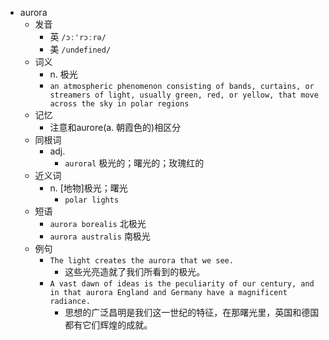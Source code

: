 - aurora
  - 发音
    - 英 `/ɔː'rɔːrə/`
    - 美 `/undefined/`
  - 词义
    - n. 极光
    - `an atmospheric phenomenon consisting of bands, curtains, or streamers of light, usually green, red, or yellow, that move across the sky in polar regions`
  - 记忆
    - 注意和aurore(a. 朝霞色的)相区分
  - 同根词
    - adj.
      - `auroral` 极光的；曙光的；玫瑰红的
  - 近义词
    - n. [地物]极光；曙光
      - `polar lights`
  - 短语
    - `aurora borealis` 北极光 
    - `aurora australis` 南极光 
  - 例句
    - `The light creates the aurora that we see.`
      - 这些光亮造就了我们所看到的极光。
    - `A vast dawn of ideas is the peculiarity of our century, and in that aurora England and Germany have a magnificent radiance.`
      - 思想的广泛昌明是我们这一世纪的特征，在那曙光里，英国和德国都有它们辉煌的成就。


